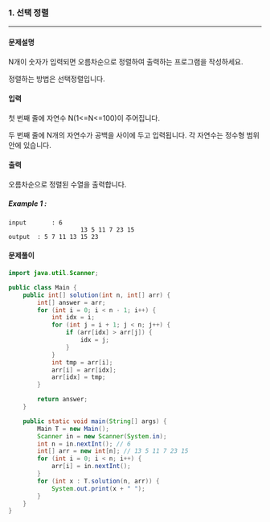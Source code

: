 ### 1. 선택 정렬

---

#### 문제설명

N개이 숫자가 입력되면 오름차순으로 정렬하여 출력하는 프로그램을 작성하세요.

정렬하는 방법은 선택정렬입니다.

#### 입력

첫 번째 줄에 자연수 N(1<=N<=100)이 주어집니다.

두 번째 줄에 N개의 자연수가 공백을 사이에 두고 입력됩니다. 각 자연수는 정수형 범위 안에 있습니다.

#### 출력

오름차순으로 정렬된 수열을 출력합니다.

##### Example 1 :

```
input		: 6
					13 5 11 7 23 15
output	: 5 7 11 13 15 23
```

#### 문제풀이

```java
import java.util.Scanner;

public class Main {
    public int[] solution(int n, int[] arr) {
        int[] answer = arr;
        for (int i = 0; i < n - 1; i++) {
            int idx = i;
            for (int j = i + 1; j < n; j++) {
                if (arr[idx] > arr[j]) {
                    idx = j;
                }
            }
            int tmp = arr[i];
            arr[i] = arr[idx];
            arr[idx] = tmp;
        }

        return answer;
    }

    public static void main(String[] args) {
        Main T = new Main();
        Scanner in = new Scanner(System.in);
        int n = in.nextInt(); // 6
        int[] arr = new int[n]; // 13 5 11 7 23 15
        for (int i = 0; i < n; i++) {
            arr[i] = in.nextInt();
        }
        for (int x : T.solution(n, arr)) {
            System.out.print(x + " ");
        }
    }
}

```

